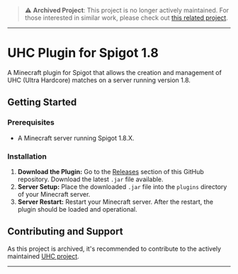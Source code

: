 > :warning: **Archived Project**: This project is no longer actively maintained. For those interested in similar work, please check out [this related project](https://github.com/BGoodes/uhc).

---
# UHC Plugin for Spigot 1.8
A Minecraft plugin for Spigot that allows the creation and management of UHC (Ultra Hardcore) matches on a server running version 1.8. 

## Getting Started

### Prerequisites
- A Minecraft server running Spigot 1.8.X.

### Installation
1. **Download the Plugin:** Go to the [Releases](https://github.com/BGoodes/uhc-old/releases) section of this GitHub repository. Download the latest `.jar` file available.
2. **Server Setup:** Place the downloaded `.jar` file into the `plugins` directory of your Minecraft server.
3. **Server Restart:** Restart your Minecraft server. After the restart, the plugin should be loaded and operational.

## Contributing and Support
As this project is archived, it's recommended to contribute to the actively maintained [UHC project](https://github.com/BGoodes/uhc).

---
